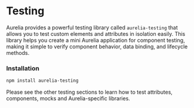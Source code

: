 # Testing

Aurelia provides a powerful testing library called `aurelia-testing` that allows you to test custom elements and attributes in isolation easily. This library helps you create a mini Aurelia application for component testing, making it simple to verify component behavior, data binding, and lifecycle methods.

### Installation

```bash
npm install aurelia-testing
```

Please see the other testing sections to learn how to test attributes, components, mocks and Aurelia-specific libraries.
